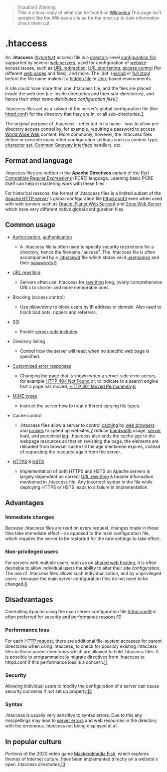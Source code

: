 ---
---


 > 
 > \[!caution\] Warning  
 > This is a local copy of what can be found on [Wikipedia](https://en.wikipedia.org/wiki/.htaccess) This page isn't updated like the Wikipedia site so for the most up to date information check them out. 

# .htaccess

An **.htaccess** (*[hypertext](https://en.wikipedia.org/wiki/Hypertext "Hypertext") access*) file is a [directory](https://en.wikipedia.org/wiki/Directory_(file_systems) "Directory (file systems)")-level [configuration file](https://en.wikipedia.org/wiki/Configuration_file "Configuration file") supported by several [web servers](https://en.wikipedia.org/wiki/Web_server "Web server"), used for configuration of [website](https://en.wikipedia.org/wiki/Website "Website")-access issues, such as [URL redirection](https://en.wikipedia.org/wiki/URL_redirection "URL redirection"), [URL shortening](https://en.wikipedia.org/wiki/URL_shortening "URL shortening"), [access control](https://en.wikipedia.org/wiki/Computer_access_control "Computer access control") (for different [web pages](https://en.wikipedia.org/wiki/Web_page "Web page") and files), and more. The 'dot' ([period](https://en.wikipedia.org/wiki/Full_stop "Full stop") or [full stop](https://en.wikipedia.org/wiki/Full_stop "Full stop")) before the file name makes it a [hidden file](https://en.wikipedia.org/wiki/Hidden_file_and_hidden_directory "Hidden file and hidden directory") in [Unix](https://en.wikipedia.org/wiki/Unix "Unix")-based environments.

A site could have more than one .htaccess file, and the files are placed inside the web tree (i.e. inside directories and their sub-directories), and hence their other name *distributed configuration files*.[1](https://en.wikipedia.org/wiki/.htaccess#cite_note-1)

.htaccess files act as a subset of the server's global configuration file (like [httpd.conf](https://en.wikipedia.org/wiki/Httpd.conf "Httpd.conf")) for the directory that they are in, or all sub-directories.[2](https://en.wikipedia.org/wiki/.htaccess#cite_note-2)

The original purpose of .htaccess—reflected in its name—was to allow per-directory access control by, for example, requiring a password to access [World Wide Web](https://en.wikipedia.org/wiki/World_Wide_Web "World Wide Web") content. More commonly, however, the .htaccess files define or override many other configuration settings such as content type, [character set](https://en.wikipedia.org/wiki/Character_set "Character set"), [Common Gateway Interface](https://en.wikipedia.org/wiki/Common_Gateway_Interface "Common Gateway Interface") handlers, etc.

## Format and language

.htaccess files are written in the **Apache Directives** variant of the [Perl Compatible Regular Expressions](https://en.wikipedia.org/wiki/Perl_Compatible_Regular_Expressions "Perl Compatible Regular Expressions") (PCRE) language. Learning basic PCRE itself can help in mastering work with these files.

For historical reasons, the format of .htaccess files is a limited subset of the [Apache HTTP server](https://en.wikipedia.org/wiki/Apache_HTTP_server "Apache HTTP server")'s global configuration file [httpd.conf](https://en.wikipedia.org/wiki/Httpd.conf "Httpd.conf")[3](https://en.wikipedia.org/wiki/.htaccess#cite_note-3) even when used with web servers such as [Oracle iPlanet Web Server](https://en.wikipedia.org/wiki/Oracle_iPlanet_Web_Server "Oracle iPlanet Web Server")[4](https://en.wikipedia.org/wiki/.htaccess#cite_note-4) and [Zeus Web Server](https://en.wikipedia.org/wiki/Zeus_Web_Server "Zeus Web Server") which have very different native global configuration files.

## Common usage

* [Authorization](https://en.wikipedia.org/wiki/Authorization), [authentication](https://en.wikipedia.org/wiki/Authentication "Authentication")
  
  * A .htaccess file is often used to specify security restrictions for a directory, hence the filename "access". The .htaccess file is often accompanied by a [.htpasswd](https://en.wikipedia.org/wiki/.htpasswd ".htpasswd") file which stores valid [usernames](https://en.wikipedia.org/wiki/Username "Username") and their [passwords](https://en.wikipedia.org/wiki/Password "Password").[5](https://en.wikipedia.org/wiki/.htaccess#cite_note-5)
* [URL rewriting](https://en.wikipedia.org/wiki/URL_rewriting "URL rewriting")
  
  * Servers often use .htaccess for [rewriting](https://en.wikipedia.org/wiki/Rewriting "Rewriting") long, overly comprehensive URLs to shorter and more memorable ones.
* Blocking (access control)
  
  * Use *allow/deny* to block users by IP address or domain. Also used to block bad bots, rippers and referrers.
* SSI
  
  * Enable [server-side includes](https://en.wikipedia.org/wiki/Server-side_include "Server-side include").
* Directory listing
  
  * Control how the server will react when no specific web page is specified.
* [Customized error responses](https://en.wikipedia.org/wiki/Custom_error_page "Custom error page")
  
  * Changing the page that is shown when a server-side error occurs, for example [HTTP 404 Not Found](https://en.wikipedia.org/wiki/HTTP_404 "HTTP 404") or, to indicate to a search engine that a page has moved, [HTTP 301 Moved Permanently](https://en.wikipedia.org/wiki/HTTP_301 "HTTP 301").[6](https://en.wikipedia.org/wiki/.htaccess#cite_note-6)
* [MIME types](https://en.wikipedia.org/wiki/MIME_types "MIME types")
  
  * Instruct the server how to treat different varying file types.
* Cache control
  
  * .htaccess files allow a server to control [caching](https://en.wikipedia.org/wiki/Web_cache "Web cache") by [web browsers](https://en.wikipedia.org/wiki/Web_browser "Web browser") and [proxies](https://en.wikipedia.org/wiki/Caching_proxy "Caching proxy") to speed up websites,[7](https://en.wikipedia.org/wiki/.htaccess#cite_note-7) reduce [bandwidth](https://en.wikipedia.org/wiki/Bandwidth_(computing) "Bandwidth (computing)") usage, [server](https://en.wikipedia.org/wiki/Web_server "Web server") load, and perceived [lag](https://en.wikipedia.org/wiki/Latency_(engineering) "Latency (engineering)"). .htaccess also adds the cache age to the webpage resources so that on revisiting the page, the elements are reloaded from browser cache till the age mentioned expires, instead of requesting the resource again from the server.
* [HTTPS](https://en.wikipedia.org/wiki/HTTPS "HTTPS") & [HSTS](https://en.wikipedia.org/wiki/HTTP_Strict_Transport_Security "HTTP Strict Transport Security")
  
  * Implementation of both HTTPS and HSTS on Apache servers is largely dependent on correct [URL rewriting](https://en.wikipedia.org/wiki/URL_rewriting "URL rewriting") & header information mentioned in .htaccess file. Any incorrect syntax in the file while deploying HTTPS or HSTS leads to a failure in implementation.

## Advantages

### Immediate changes

Because .htaccess files are read on every request, changes made in these files take immediate effect – as opposed to the main configuration file, which requires the server to be restarted for the new settings to take effect.

### Non-privileged users

For servers with multiple users, such as on [shared web hosting](https://en.wikipedia.org/wiki/Shared_web_hosting_service "Shared web hosting service"), it is often desirable to allow individual users the ability to alter their site configuration. The use of .htaccess files allows such individualization, and by unprivileged users – because the main server configuration files do not need to be changed.[8](https://en.wikipedia.org/wiki/.htaccess#cite_note-8)

## Disadvantages

Controlling Apache using the main server configuration file [httpd.conf](https://en.wikipedia.org/wiki/Httpd.conf "Httpd.conf")[9](https://en.wikipedia.org/wiki/.htaccess#cite_note-9) is often preferred for security and performance reasons:[10](https://en.wikipedia.org/wiki/.htaccess#cite_note-10)

### Performance loss

For each [HTTP request](https://en.wikipedia.org/wiki/HTTP_request "HTTP request"), there are additional file-system accesses for parent directories when using .htaccess, to check for possibly existing .htaccess files in those parent directories which are allowed to hold .htaccess files. It is possible to programmatically migrate directives from .htaccess to httpd.conf if this performance loss is a concern.[11](https://en.wikipedia.org/wiki/.htaccess#cite_note-11)

### Security

Allowing individual users to modify the configuration of a server can cause security concerns if not set up properly.[12](https://en.wikipedia.org/wiki/.htaccess#cite_note-12)

### Syntax

.htaccess is usually very sensitive to syntax errors. Due to this any misspellings may lead to [server errors](https://en.wikipedia.org/wiki/List_of_HTTP_status_codes#5xx_server_errors "List of HTTP status codes") and web resources in the directory with the erroneous .htaccess not being displayed at all.

## In popular culture

Portions of the 2020 video game [Mackerelmedia Fish](https://en.wikipedia.org/wiki/Mackerelmedia_Fish "Mackerelmedia Fish"), which explores themes of Internet culture, have been implemented directly on a website's open .htaccess directories.[13](https://en.wikipedia.org/wiki/.htaccess#cite_note-13)
